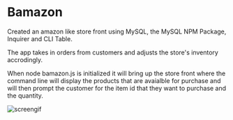 # Bamazon

Created an amazon like store front using MySQL, the MySQL NPM Package, Inquirer and CLI Table. 

The app takes in orders from customers and adjusts the store's inventory accrodingly. 

When node bamazon.js is initialized it will bring up the store front where the command line will display the products that are avaialble for purchase and will then prompt the customer for the item id that they want to purchase and the quantity. 

![screengif](https://user-images.githubusercontent.com/44379703/50060148-85ca8200-0155-11e9-85c2-220b01d8fd5c.gif)

